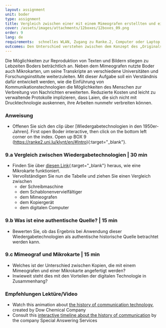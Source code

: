 ```yaml
---
layout: assignment
unit: boder
type: assignment
title: Vergleich zwischen einer mit einem Mimeografen erstellten und einer digitalen Kopie
cover: /assets/images/attachments/12boxes/12boxes_09.png
order: 9
lang: de
requirements:  schnelles WLAN, Zugang zu Ranke.2, Computer oder Laptop, Anwendung auf Computer oder Laptop zum Abspielen von Videos
outcomes: Den Unterschied verstehen zwischen dem Konzept des „Originals“ bei der Analogtechnik und den Veränderungen im Zuge des Aufkommens digitaler Technologie.
---
```


Die Möglichkeiten zur Reproduktion von Texten und Bildern stiegen zu Lebzeiten Boders beträchtlich an. Neben dem Mimeografen nutzte Boder auch Mikrokarten, um seine Transkripte an verschiedene Universitäten und Forschungsinstitute weiterzuleiten.
Mit dieser Aufgabe soll ein Verständnis dafür entwickelt werden, wie die Einführung von Kommunikationstechnologien die Möglichkeiten des Menschen zur Verbreitung von Nachrichten erweiterten.
Reduzierte Kosten und leicht zu verwaltende Protokolle implizieren, dass Laien, die sich nicht mit Drucktechnologie auskennen, ihre Arbeiten nunmehr verbreiten können.

<!-- more -->

<!-- briefing-student -->

### Anweisung
<!-- section-contents -->

- Offenen Sie sich den clip über [Wiedergabetechnologien in den 1950er-Jahren]. First open Boder interactive, then click on the bottom left corner on the index. Open up BOX 9 (https://ranke2.uni.lu/klynt/en/#Intro){:target="_blank"}.

<!-- section -->

### 9.a  Vergleich zwischen Wiedergabetechnologien | 30 min
<!-- section-contents -->

- Finden Sie über [diesen Link](https://psap.library.illinois.edu/collection-id-guide/microform#microcard){:target="_blank"} heraus, wie eine Mikrokarte funktioniert.
- Vervollständigen Sie nun die Tabelle und ziehen Sie einen Vergleich zwischen
  - der Schreibmaschine
  - dem Schablonenvervielfältiger
  - dem Mimeografen
  - dem Kopiergerät
  - dem digitalen Computer  

<!-- section -->

### 9.b  Was ist eine authentische Quelle? | 15 min
<!-- section-contents -->

- Bewerten Sie, ob das Ergebnis bei Anwendung dieser Wiedergabetechnologien als authentische historische Quelle betrachtet werden kann.

<!-- section -->

### 9.c  Mimeograf und Mikrokarte | 15 min
<!-- section-contents -->

- Welches ist der Unterschied zwischen Kopien, die mit einem Mimeografen und einer Mikrokarte angefertigt werden? 
- Inwieweit steht dies mit den Vorteilen der digitalen Technologie in Zusammenhang? 

<!-- section -->

### Empfehlungen Lektüre/Video
<!-- section-contents -->
- Watch this animation about [the history of communication technology](https://youtu.be/u43zr_7Y0ts), created by Dow Chemical Company
- Consult this [interactive timeline about the history of communication](http://www.thehistoryofcommunication.com) by the company Special Answering Services 

<!-- briefing-teacher -->
